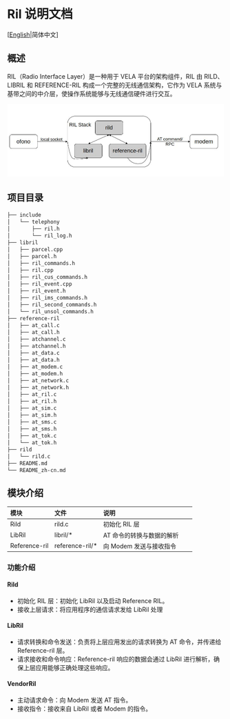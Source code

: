 # Ril 说明文档

[[English](./README.md)|简体中文]


## **概述**

RIL（Radio Interface Layer）是一种用于 VELA 平台的架构组件，RIL 由 RILD、LIBRIL 和 REFERENCE-RIL 构成一个完整的无线通信架构，它作为 VELA 系统与基带之间的中介层，使操作系统能够与无线通信硬件进行交互。

![RIL架构图](./RIL.jpg)

## **项目目录**
```tree
├── include
│   └── telephony
│       ├── ril.h
│       └── ril_log.h
├── libril
│   ├── parcel.cpp
│   ├── parcel.h
│   ├── ril_commands.h
│   ├── ril.cpp
│   ├── ril_cus_commands.h
│   ├── ril_event.cpp
│   ├── ril_event.h
│   ├── ril_ims_commands.h
│   ├── ril_second_commands.h
│   └── ril_unsol_commands.h
├── reference-ril
│   ├── at_call.c
│   ├── at_call.h
│   ├── atchannel.c
│   ├── atchannel.h
│   ├── at_data.c
│   ├── at_data.h
│   ├── at_modem.c
│   ├── at_modem.h
│   ├── at_network.c
│   ├── at_network.h
│   ├── at_ril.c
│   ├── at_ril.h
│   ├── at_sim.c
│   ├── at_sim.h
│   ├── at_sms.c
│   ├── at_sms.h
│   ├── at_tok.c
│   └── at_tok.h
├── rild
│   └── rild.c
├── README.md
└── README_zh-cn.md
```

## **模块介绍**

| 模块     | 文件  | 说明      |
| :------ | :------- | :--------- |
| Rild | rild.c  | <div style="width: 150pt">初始化 RIL 层 |
| LibRil | libril/* | AT 命令的转换与数据的解析 |
| Reference-ril | reference-ril/* | 向 Modem 发送与接收指令 |

### **功能介绍**

#### Rild
- 初始化 RIL 层：初始化 LibRil 以及启动 Reference RIL。
- 接收上层请求：将应用程序的通信请求发给 LibRil 处理

#### LibRil
- 请求转换和命令发送‌：负责将上层应用发出的请求转换为 AT 命令，并传递给 Reference-ril 层。
- 请求接收和命令响应：Reference-ril 响应的数据会通过 LibRil 进行解析，确保上层应用能够正确处理这些响应‌。

#### VendorRil
- 主动请求命令：向 Modem 发送 AT 指令。
- 接收指令：接收来自 LibRil 或者 Modem 的指令。

